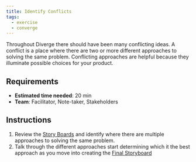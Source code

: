 ```yaml
---
title: Identify Conflicts
tags:
  - exercise
  - converge
---
```

Throughout Diverge there should have been many conflicting ideas. A conflict is a place where there are two or more different approaches to solving the same problem. Conflicting approaches are helpful because they illuminate possible choices for your product.

## Requirements

- **Estimated time needed**: 20 min
- **Team**: Facilitator, Note-taker, Stakeholders
 
 ## Instructions
 
1. Review the [Story Boards](/exercises/3-step-storyboards) and identify where there are multiple approaches to solving the same problem.
2. Talk through the different approaches start determining which it the best approach as you move into creating the [Final Storyboard](/exercises/final-storyboard)
